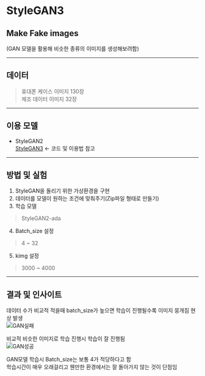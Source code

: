 # StyleGAN3

## Make Fake images  

(GAN 모델을 활용해 비슷한 종류의 이미지를 생성해보려함)  

------------------------------------------------------------------------------------------  
## 데이터  

> 휴대폰 케이스 이미지 130장  
> 제조 데이터 이미지 32장  

------------------------------------------------------------------------------------------  
## 이용 모델  

+ StyleGAN2  
[StyleGAN3](https://github.com/NVlabs/stylegan3) <- 코드 및 이용법 참고

------------------------------------------------------------------------------------------  
## 방법 및 실험  

1. StyleGAN을 돌리기 위한 가상환경을 구현  
2. 데이터를 모델이 원하는 조건에 맞춰주기(Zip파일 형태로 만들기)  
3. 학습 모델  
> StyleGAN2-ada
4. Batch_size 설정  
> 4 ~ 32  
5. kimg 설정  
> 3000 ~ 4000  

------------------------------------------------------------------------------------------  
## 결과 및 인사이트  

데이터 수가 비교적 적을때 batch_size가 높으면 학습이 진행될수록 이미지 뭉개짐 현상 발생  
![GAN실패](https://github.com/Taeyoungleee/StyleGAN3/assets/113446739/e426fa84-e035-427a-8dd3-2fe1f4d1f42a)  

비교적 비슷한 이미지로 학습 진행시 학습이 잘 진행됨  
![GAN성공](https://github.com/Taeyoungleee/StyleGAN3/assets/113446739/174e5d18-33af-4ecf-9558-aad5d7feceb5)  

GAN모델 학습시 Batch_size는 보통 4가 적당하다고 함  
학습시간이 매우 오래걸리고 웬만한 환경에서는 잘 돌아가지 않는 것이 단점임  
